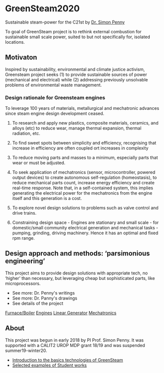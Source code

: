 # GreenSteam2020
Sustainable steam-power for the C21st by [Dr. Simon Penny](http://simonpenny.net)

To goal of GreenSteam project is to rethink external combustion for sustainable small scale power, suited to but not specifically for, isolated locations.

## Motivaton
Inspired by sustainability, environmental and climate justice activism, Greensteam project seeks (1) to provide sustainable sources of power (mechanical and electrical) while (2) addressing previously unsolvable problems of environmental waste management.

### Design rationale for Greensteam engines
To leverage 100 years of materials, metallurgical and mechatronic advances since steam engine design development ceased.

1. To research and apply new plastics, composite materials, ceramics, and alloys (etc) to reduce wear, manage thermal expansion, thermal radiation, etc. 
2. To find sweet spots between simplicity and efficiency, recognising that increase in efficiency are often coupled ort increases in complexity

3. To reduce moving parts and masses to a minimum, especially parts that wear or must be adjusted.

4. To seek application of mechatronics (sensor, microcontroller, powered output devices) to create autonomous self-regulation (homeostasis), to reduce mechanical parts count, increase energy efficiency and create real-time response. Note that, in a self-contained system, this implies generating the electrical power for the mechatronics from the engine itself and this generation is a cost.

5. To explore novel design solutions to problems such as valve control and drive trains. 

6. Constraining design space - Engines are stationary and small scale - for domestic/small community electrical generation and mechanical tasks - pumping, grinding, driving machinery. Hence it has an optimal and fixed rpm range. 

## Design approach and methods: ‘parsimonious engineering’ 
This project aims to provide design solutions with appropriate tech, no ‘higher’ than necessary, but leveraging cheap but sophisticated parts, like microprocessors.

- See more: Dr. Penny's writings
- See more: Dr. Panny's drawings
- See details of the project

<div class="button-group">
    <a href="#" class="button primary">Furnace/Boiler</a>
    <a href="#" class="button">Engines</a>
    <a href="#" class="button">Linear Generator</a>
    <a href="#" class="button">Mechatronics</a>
</div>

## About
This project was begun in early 2018 by PI Prof. Simon Penny. It was supported with a CALIT2 UROP MDP grant 18/19 and was suspended summer19-winter20. 

- [Introduction to the basics technologies of GreenSteam](#)  
- [Selected examples of Student works](#)
